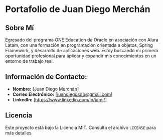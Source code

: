 # Portafolio de Juan Diego Merchán

## Sobre Mí
Egresado del programa ONE Education de Oracle en asociación con Alura Latam, con una formación en programación orientada a objetos, Spring Framework, y desarrollo de aplicaciones web. Estoy buscando mi primera oportunidad profesional para aplicar y expandir mis conocimientos en un entorno de trabajo real.





## Información de Contacto:
- **Nombre:** [Juan Diego Merchán]
- **Correo Electrónico:** [juandiegosdb@gmail.com]
- **LinkedIn:** [https://www.linkedin.com/in/jdmj/]


## Licencia
Este proyecto está bajo la Licencia MIT. Consulta el archivo `LICENSE` para más detalles.
